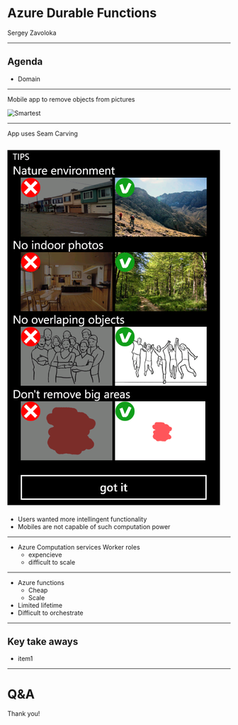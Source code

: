 # Azure Durable Functions

Sergey Zavoloka

---
## Agenda
- Domain
---

 Mobile app to remove objects from pictures

![Smartest](https://www.youtube.com/embed/QMWHeGsVjFA&t=21s)

---
App uses Seam Carving

![se_restrictions]
---

- Users wanted more intellingent functionality
- Mobiles are not capable of such computation power

---

- Azure Computation services Worker roles
  - expencieve
  - difficult to scale

---

- Azure functions
  - Cheap
  - Scale
- Limited lifetime
- Difficult to orchestrate

---

## Key take aways
- item1 

---

# Q&A
Thank you!

[se_restrictions]: images/se_restrictions.png
